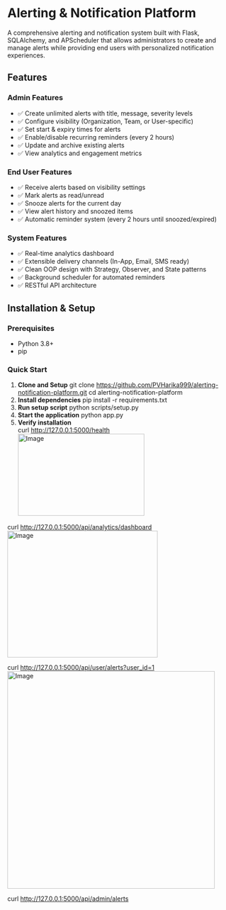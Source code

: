# Alerting & Notification Platform

A comprehensive alerting and notification system built with Flask, SQLAlchemy, and APScheduler that allows administrators to create and manage alerts while providing end users with personalized notification experiences.

## Features

### Admin Features
- ✅ Create unlimited alerts with title, message, severity levels
- ✅ Configure visibility (Organization, Team, or User-specific)
- ✅ Set start & expiry times for alerts
- ✅ Enable/disable recurring reminders (every 2 hours)
- ✅ Update and archive existing alerts
- ✅ View analytics and engagement metrics

### End User Features
- ✅ Receive alerts based on visibility settings
- ✅ Mark alerts as read/unread
- ✅ Snooze alerts for the current day
- ✅ View alert history and snoozed items
- ✅ Automatic reminder system (every 2 hours until snoozed/expired)

### System Features
- ✅ Real-time analytics dashboard
- ✅ Extensible delivery channels (In-App, Email, SMS ready)
- ✅ Clean OOP design with Strategy, Observer, and State patterns
- ✅ Background scheduler for automated reminders
- ✅ RESTful API architecture

## Installation & Setup

### Prerequisites
- Python 3.8+
- pip

### Quick Start

1. **Clone and Setup**
   git clone https://github.com/PVHarika999/alerting-notification-platform.git
cd alerting-notification-platform
2. **Install dependencies**
pip install -r requirements.txt
3. **Run setup script**
python scripts/setup.py
4. **Start the application**
python app.py
5. **Verify installation**<br>
curl http://127.0.0.1:5000/health<br>
<img width="285" height="185" alt="Image" src="https://github.com/user-attachments/assets/5f944235-046b-472f-b8fc-ea2921e224f9" /><br>

curl http://127.0.0.1:5000/api/analytics/dashboard<br>
<img width="339" height="286" alt="Image" src="https://github.com/user-attachments/assets/aae4bc73-170a-446d-bae0-a330e80c9aeb" /><br>

curl http://127.0.0.1:5000/api/user/alerts?user_id=1<br>
<img width="468" height="491" alt="Image" src="https://github.com/user-attachments/assets/be8bdc4d-c9cf-44b8-9739-26ec421bcff9" /><br>

curl http://127.0.0.1:5000/api/admin/alerts <br>
